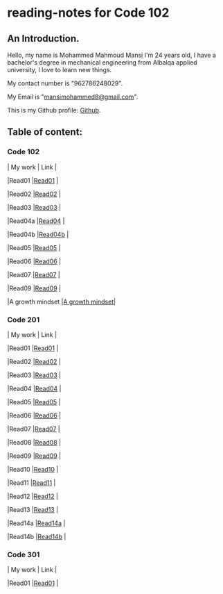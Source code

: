 # reading-notes for Code 102
## An Introduction. 

Hello, my name is Mohammed Mahmoud Mansi I'm 24 years old, I have a bachelor's degree in mechanical engineering from Albalqa applied university, I love to learn new things.

My contact number is "962786248029". 

My Email is "mansimohammed8@gmail.com". 

This is my Github profile: [Github](https://github.com/Momansi96). 


## Table of content: 

### Code 102


| My work | Link |

|Read01   |[Read01](https://momansi96.github.io/reading-notes/Read01)  |

|Read02   |[Read02](https://momansi96.github.io/reading-notes/Read02)  |

|Read03   |[Read03](https://momansi96.github.io/reading-notes/Read03)  |

|Read04a  |[Read04](https://momansi96.github.io/reading-notes/Read04)  |

|Read04b  |[Read04b](https://momansi96.github.io/reading-notes/Read04b) |

|Read05   |[Read05](https://momansi96.github.io/reading-notes/Read05)  |

|Read06   |[Read06](https://momansi96.github.io/reading-notes/Read06)  |

|Read07   |[Read07](https://momansi96.github.io/reading-notes/Read07)  |

|Read09   |[Read09](https://momansi96.github.io/reading-notes/Read09)  |

|A growth mindset |[A growth mindset](https://momansi96.github.io/reading-notes/growthmind)|



### Code 201 

| My work | Link |

|Read01   |[Read01](https://momansi96.github.io/reading-notes/Class01) |

|Read02   |[Read02](https://momansi96.github.io/reading-notes/Class02) |

|Read03   |[Read03](https://momansi96.github.io/reading-notes/Class03) |

|Read04   |[Read04](https://momansi96.github.io/reading-notes/Class04) |

|Read05   |[Read05](https://momansi96.github.io/reading-notes/Class05) |

|Read06   |[Read06](https://momansi96.github.io/reading-notes/Class06) |

|Read07   |[Read07](https://momansi96.github.io/reading-notes/Class07) |

|Read08   |[Read08](https://momansi96.github.io/reading-notes/Class08) |

|Read09   |[Read09](https://momansi96.github.io/reading-notes/Class09) |

|Read10   |[Read10](https://momansi96.github.io/reading-notes/Class10) |

|Read11   |[Read11](https://momansi96.github.io/reading-notes/Class11) |

|Read12   |[Read12](https://momansi96.github.io/reading-notes/Class12) |

|Read13   |[Read13](https://momansi96.github.io/reading-notes/Class13) |

|Read14a  |[Read14a](https://momansi96.github.io/reading-notes/Class14a) |

|Read14b  |[Read14b](https://momansi96.github.io/reading-notes/Class14b) |


### Code 301 

| My work | Link |

|Read01   |[Read01](https://momansi96.github.io/reading-notes/Class301) |


